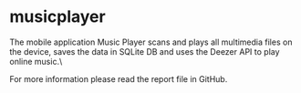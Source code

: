# musicplayer

The mobile application Music Player scans and plays all multimedia files on the device, saves the data in SQLite DB and uses the Deezer API to play online music.\

For more information please read the report file in GitHub.
